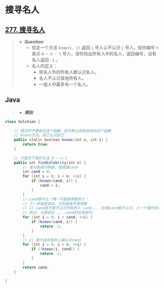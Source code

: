 # 搜寻名人

## [277. 搜寻名人](https://leetcode.cn/problems/find-the-celebrity/)

> - ***Question***
>   - 给定一个方法 `know(i, j)` 返回 `i` 号人认不认识 `j` 号人。给你编号 `n` 表示 `0 ~ n - 1` 号人，请你找出所有人中的名人，返回编号，没有名人返回 `-1` 。
>   - 名人的定义：
>     - 除名人外的所有人都认识名人。
>     - 名人不认识其他所有人。
>     - 一组人中最多有一个名人。

## Java

> - ***模拟***

```java
class Solution {
    
    // 提交时不要提交这个函数，因为默认系统会给你这个函数
    // knows方法，自己认识自己
    public static boolean knows(int x, int i) {
        return true;
    }
    
    // 只提交下面的方法 0 ~ n-1
    public int findCelebrity(int n) {
        // 谁可能成为明星，谁就是cand
        int cand = 0;
        for (int i = 0; i < n; ++i) {
            if (knows(cand, i)) {
                cand = i;
            }
        }
        // cand是什么？唯一可能是明星的人！
        // 下一步就是验证，它到底是不是明星
        // 1) cand是不是不认识所有的人 cand...（右侧cand都不认识，上一个循环验证了）
        // 所以，只用验证 ....cand的左侧即可
        for (int i = 0; i < cand; ++i) {
            if (knows(cand, i)) {
                return -1;
            }
        }
        // 2) 是不是所有的人都认识cand
        for (int i = 0; i < n; ++i) {
            if (!knows(i, cand)) {
                return -1;
            }
        }
        return cand;
    }
    
}
```
